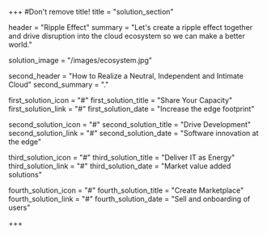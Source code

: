 +++
#Don't remove title!
title = "solution_section"

header = "Ripple Effect"
summary = "Let's create a ripple effect together and drive disruption into the cloud ecosystem so we can make a better world."

solution_image = "/images/ecosystem.jpg"

second_header = "How to Realize a Neutral, Independent and Intimate Cloud"
second_summary = "."

first_solution_icon = "#"
first_solution_title = "Share Your Capacity"
first_solution_link = "#"
first_solution_date = "Increase the edge footprint"

second_solution_icon = "#"
second_solution_title = "Drive Development"
second_solution_link = "#"
second_solution_date = "Software innovation at the edge"

third_solution_icon = "#"
third_solution_title = "Deliver IT as Energy"
third_solution_link = "#"
third_solution_date = "Market value added solutions"

fourth_solution_icon = "#"
fourth_solution_title = "Create Marketplace"
fourth_solution_link = "#"
fourth_solution_date = "Sell and onboarding of users"

+++